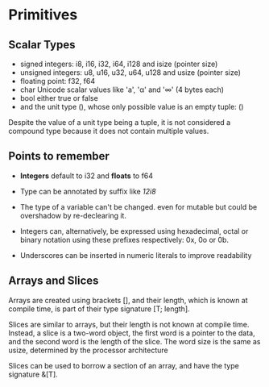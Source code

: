 # Primitives

## Scalar Types
- signed integers: i8, i16, i32, i64, i128 and isize (pointer size)
- unsigned integers: u8, u16, u32, u64, u128 and usize (pointer size)
- floating point: f32, f64
- char Unicode scalar values like 'a', 'α' and '∞' (4 bytes each)
- bool either true or false
- and the unit type (), whose only possible value is an empty tuple: ()

Despite the value of a unit type being a tuple, it is not considered a compound type because it does not contain multiple values.

## Points to remember


- **Integers** default to i32 and **floats** to f64

- Type can be annotated by suffix like _12i8_
- The type of a variable can't be changed. even for mutable but could be overshadow by re-declearing it. 
- Integers can, alternatively, be expressed using hexadecimal, octal or binary notation using these prefixes respectively: 0x, 0o or 0b.
- Underscores can be inserted in numeric literals to improve readability

## Arrays and Slices
Arrays are created using brackets [], and their length, which is known at compile time, is part of their type signature [T; length].

Slices are similar to arrays, but their length is not known at compile time. Instead, a slice is a two-word object, the first word is a pointer to the data, and the second word is the length of the slice. The word size is the same as usize, determined by the processor architecture

Slices can be used to borrow a section of an array, and have the type signature &[T].
